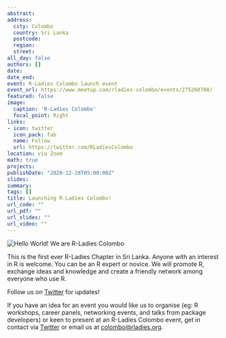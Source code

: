 ```yaml
---
abstract:
address:
  city: Colombo
  country: Sri Lanka
  postcode: 
  region: 
  street: 
all_day: false
authors: []
date: 
date_end:
event: R-Ladies Colombo launch event
event_url: https://www.meetup.com/rladies-colombo/events/275260700/
featured: false
image:
  caption: 'R-Ladies Colombo'
  focal_point: Right
links:
- icon: twitter
  icon_pack: fab
  name: Follow
  url: https://twitter.com/RLadiesColombo
location: via Zoom
math: true
projects:
publishDate: "2020-12-28T05:00:00Z"
slides: 
summary: 
tags: []
title: Launching R-Ladies Colombo! 
url_code: ""
url_pdf: ""
url_slides: ""
url_video: ""
---
```

![Hello World! We are R-Ladies Colombo](img/helloworld.gif)

This is the first ever R-Ladies Chapter in Sri Lanka. Anyone with an interest in R is welcome. You can be an R expert or novice. We will promote R, exchange ideas and knowledge and create a friendly network among everyone who use R.

Follow us on [Twitter](https://twitter.com/RLadiesColombo) for updates!

If you have an idea for an event you would like us to organise (eg: R workshops, career panels, networking events, and talks from package developers) or keen to present at an R-Ladies Colombo event, get in contact via [Twitter](https://twitter.com/RLadiesColombo) or email us at colombo@rladies.org.